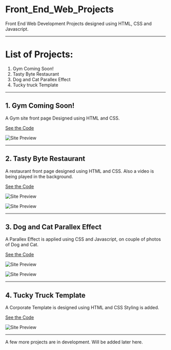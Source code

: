 # Front_End_Web_Projects
Front End Web Development Projects designed using HTML, CSS and Javascript.

***
# List of Projects:

1. Gym Coming Soon!
2. Tasty Byte Restaurant
3. Dog and Cat Parallex Effect
4. Tucky truck Template

***

## 1. Gym Coming Soon!

A Gym site front page Designed using HTML and CSS.

[See the Code](https://github.com/IamVaibhavsar/Front_End_Web_Projects/blob/master/01Gym%20Coming%20Soon!/index.html "Gym Coming Soon!")

![Site Preview](https://drive.google.com/file/d/1mzdXcG_01R32GBKiqb5SF9CP-YN9NHms/view?usp=sharing "FIT LIFE GYM")


***

## 2. Tasty Byte Restaurant

A restaurant front page designed using HTML and CSS.
Also a video is being played in the background.

[See the Code](https://github.com/IamVaibhavsar/Front_End_Web_Projects/blob/master/02Tasty%20Bite%20Restaurant/index.html "Tasty Byte Restaurant")

![Site Preview](https://drive.google.com/file/d/1wakFsq9XOlFPfM8vMxhekFw7nHxPnUXF/view?usp=sharing "Tasty Byte Restaurant")

![Site Preview](https://drive.google.com/file/d/18iF0W10ZnVV4ZhWPj9Bkg5qbz422hRd2/view?usp=sharing "Tasty Byte Restaurant")

***

## 3. Dog and Cat Parallex Effect

A Parallex Effect is applied using CSS and Javascript,
on couple of photos of Dog and Cat.

[See the Code](https://github.com/IamVaibhavsar/Front_End_Web_Projects/blob/master/03Dog%20%26%20Cat%20Parallex/index.html "Dog and Cat Parallex Effect")

![Site Preview](https://drive.google.com/file/d/1KmIMQiC53Rqt1Jr-stpuiL1DSerFsnvJ/view?usp=sharing "Dog and Cat Parallex Effect")

![Site Preview](https://drive.google.com/file/d/1ivqNwxN3mH6nUS38JQAN-rSwOM7IfByK/view?usp=sharing "Dog and Cat Parallex Effect")

***

## 4. Tucky Truck Template

A Corporate Template is designed using HTML and CSS Styling is added.

[See the Code](https://github.com/IamVaibhavsar/Front_End_Web_Projects/blob/master/04Tacky%20Trucks/index.html "4. Tucky truck Template")

![Site Preview](https://drive.google.com/file/d/1zL1x84yp_hDwGflUgI0CjbFnD04XvZ6O/view?usp=sharing "4. Tucky truck Template")


***
A few more projects are in development.
Will be added later here.
